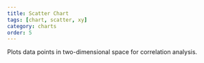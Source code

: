 ```yaml
---
title: Scatter Chart
tags: [chart, scatter, xy]
category: charts
order: 5
---
```

Plots data points in two-dimensional space for correlation analysis.
